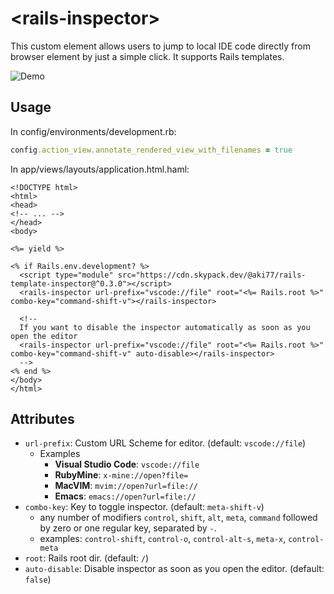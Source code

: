 # &lt;rails-inspector&gt;

This custom element allows users to jump to local IDE code directly from browser element by just a simple click. It supports Rails templates.

![Demo](https://i.gyazo.com/b857cb78e7490bdefebb89abfbac8a90.gif)

## Usage

In config/environments/development.rb:

```ruby
config.action_view.annotate_rendered_view_with_filenames = true
```

In app/views/layouts/application.html.haml:

```erb
<!DOCTYPE html>
<html>
<head>
<!-- ... -->
</head>
<body>

<%= yield %>

<% if Rails.env.development? %>
  <script type="module" src="https://cdn.skypack.dev/@aki77/rails-template-inspector@^0.3.0"></script>
  <rails-inspector url-prefix="vscode://file" root="<%= Rails.root %>" combo-key="command-shift-v"></rails-inspector>

  <!--
  If you want to disable the inspector automatically as soon as you open the editor
  <rails-inspector url-prefix="vscode://file" root="<%= Rails.root %>" combo-key="command-shift-v" auto-disable></rails-inspector>
  -->
<% end %>
</body>
</html>
```

## Attributes

- `url-prefix`: Custom URL Scheme for editor. (default: `vscode://file`)
  - Examples
    - **Visual Studio Code**: `vscode://file`
    - **RubyMine**: `x-mine://open?file=`
    - **MacVIM**: `mvim://open?url=file://`
    - **Emacs**: `emacs://open?url=file://`
- `combo-key`: Key to toggle inspector. (default: `meta-shift-v`)
  - any number of modifiers `control`, `shift`, `alt`, `meta`, `command` followed by zero or one regular key, separated by `-`.
  * examples: `control-shift`, `control-o`, `control-alt-s`, `meta-x`, `control-meta`
- `root`: Rails root dir. (default: `/`)
- `auto-disable`: Disable inspector as soon as you open the editor. (default: `false`)
